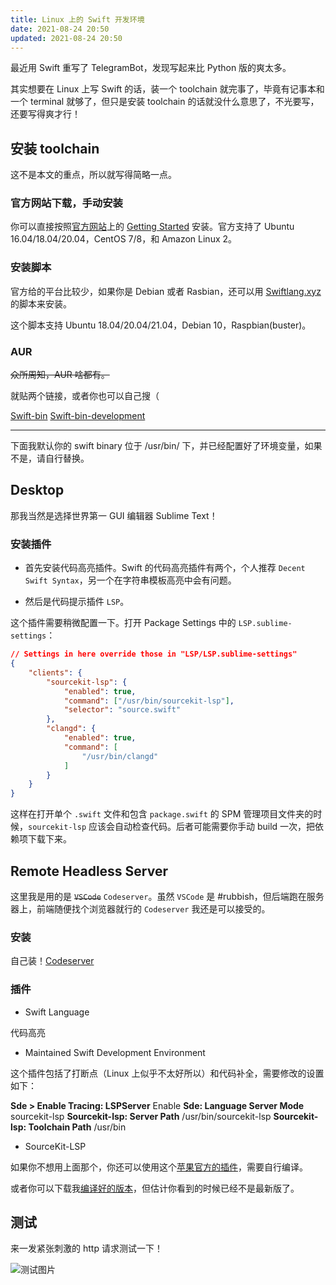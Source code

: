 ```yaml
---
title: Linux 上的 Swift 开发环境
date: 2021-08-24 20:50
updated: 2021-08-24 20:50
---
```


最近用 Swift 重写了 TelegramBot，发现写起来比 Python 版的爽太多。

<!-- more -->

其实想要在 Linux 上写 Swift 的话，装一个 toolchain 就完事了，毕竟有记事本和一个 terminal 就够了，但只是安装 toolchain 的话就没什么意思了，不光要写，还要写得爽才行！

## 安装 toolchain

这不是本文的重点，所以就写得简略一点。

### 官方网站下载，手动安装

你可以直接按照[官方网站](https://swift.org)上的 [Getting Started](https://swift.org/getting-started/) 安装。官方支持了 Ubuntu 16.04/18.04/20.04，CentOS 7/8，和 Amazon Linux 2。

### 安装脚本

官方给的平台比较少，如果你是 Debian 或者 Rasbian，还可以用 [Swiftlang.xyz](https://swiftlang.xyz/public/) 的脚本来安装。

这个脚本支持 Ubuntu 18.04/20.04/21.04，Debian 10，Raspbian(buster)。

### AUR

~~众所周知，AUR 啥都有。~~

就贴两个链接，或者你也可以自己搜（

[Swift-bin](https://aur.archlinux.org/packages/swift-bin/)
[Swift-bin-development](https://aur.archlinux.org/packages/swift-bin-development/)

---

下面我默认你的 swift binary 位于 /usr/bin/ 下，并已经配置好了环境变量，如果不是，请自行替换。

## Desktop

那我当然是选择世界第一 GUI 编辑器 Sublime Text！

### 安装插件

- 首先安装代码高亮插件。Swift 的代码高亮插件有两个，个人推荐 `Decent Swift Syntax`，另一个在字符串模板高亮中会有问题。

- 然后是代码提示插件 `LSP`。

这个插件需要稍微配置一下。打开 Package Settings 中的 `LSP.sublime-settings`：

```json
// Settings in here override those in "LSP/LSP.sublime-settings"
{
    "clients": {
        "sourcekit-lsp": {
            "enabled": true,
            "command": ["/usr/bin/sourcekit-lsp"],
            "selector": "source.swift"
        },
        "clangd": {
        	"enabled": true,
        	"command": [
        		"/usr/bin/clangd"
        	]
        }
    }
}
```

这样在打开单个 `.swift` 文件和包含 `package.swift` 的 SPM 管理项目文件夹的时候，`sourcekit-lsp` 应该会自动检查代码。后者可能需要你手动 build 一次，把依赖项下载下来。

## Remote Headless Server

这里我是用的是 ~~`VSCode`~~ `Codeserver`。虽然 `VSCode` 是 #rubbish，但后端跑在服务器上，前端随便找个浏览器就行的 `Codeserver` 我还是可以接受的。

### 安装

自己装！[Codeserver](https://github.com/cdr/code-server)

### 插件

- Swift Language

代码高亮

- Maintained Swift Development Environment

这个插件包括了打断点（Linux 上似乎不太好所以）和代码补全，需要修改的设置如下：

**Sde > Enable Tracing: LSPServer** Enable
**Sde: Language Server Mode** sourcekit-lsp
**Sourcekit-lsp: Server Path** /usr/bin/sourcekit-lsp
**Sourcekit-lsp: Toolchain Path** /usr/bin

- SourceKit-LSP

如果你不想用上面那个，你还可以使用这个[苹果官方的插件](https://github.com/apple/sourcekit-lsp/blob/main/Editors/vscode/README.md)，需要自行编译。

或者你可以下载我[编译好的版本](https://warehouse.butanediol.me/Miscellaneous/Share/sourcekit-lsp-development.vsix)，但估计你看到的时候已经不是最新版了。

## 测试

来一发紧张刺激的 http 请求测试一下！

![测试图片](/media/article_img/swift_server/1.jpg)
